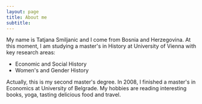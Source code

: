 ```yaml
---
layout: page
title: About me
subtitle: 
---
```


My name is Tatjana Smiljanic and I come from Bosnia and Herzegovina. At this moment, I am studying a master's in History at University of Vienna with key research areas:

- Economic and Social History
- Women's and Gender History

Actually, this is my second master's degree. In 2008, I finished a master's in Economics at University of Belgrade.
My hobbies are reading interesting books, yoga, tasting delicious food and travel.

